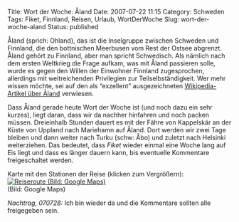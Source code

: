 Title: Wort der Woche: Åland
Date: 2007-07-22 11:15
Category: Schweden
Tags: Fiket, Finnland, Reisen, Urlaub, WortDerWoche
Slug: wort-der-woche-aland
Status: published

Åland (sprich: Ohland), das ist die Inselgruppe zwischen Schweden und
Finnland, die den bottnischen Meerbusen vom Rest der Ostsee abgrenzt.
Åland gehört zu Finnland, aber man spricht Schwedisch. Als nämlich nach
dem ersten Weltkrieg die Frage aufkam, was mit Åland passieren solle,
wurde es gegen den Willen der Einwohner Finnland zugesprochen,
allerdings mit weitreichenden Privilegien zur Teilselbständigkeit. Wer
mehr wissen möchte, sei auf den als “exzellent” ausgezeichneten
[Wikipedia-Artikel über Åland](http://de.wikipedia.org/wiki/%C3%85land)
verwiesen.

Dass Åland gerade heute Wort der Woche ist (und noch dazu ein sehr
kurzes), liegt daran, dass wir da nachher hinfahren und noch packen
müssen. Dreieinhalb Stunden dauert es mit der Fähre von Kappelskär an
der Küste von Uppland nach Mariehamn auf Åland. Dort werden wir zwei
Tage bleiben und dann weiter nach Turku (schw: Åbo) und zuletzt nach
Helsinki weiterziehen. Das bedeutet, dass *Fiket* wieder einmal eine
Woche lang auf Eis liegt und dass es länger dauern kann, bis eventuelle
Kommentare freigeschaltet werden.

Karte mit den Stationen der Reise (klicken zum Vergrößern):  
[![Reiseroute (Bild: Google
Maps)](/pic/alandkarta_s.jpg "Reiseroute (Bild: Google Maps)")](/pic/alandkarta_l.jpg)  
(Bild: Google Maps)

*Nachtrag, 070728:* Ich bin wieder da und die Kommentare sollten alle
freigegeben sein.

